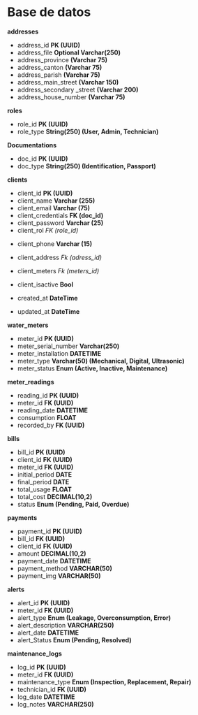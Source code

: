 # Base de datos

__addresses__

- address_id **PK (UUID)**
- address_file **Optional Varchar(250)**
- address_province **(Varchar 75)**
- address_canton **(Varchar 75)**
- address_parish **(Varchar 75)**
- address_main_street **(Varchar 150)**
- address_secondary _street **(Varchar 200)**
- address_house_number **(Varchar 75)**

__roles__
* role_id **PK (UUID)**
* role_type **String(250) (User, Admin, Technician)**

__Documentations__
* doc_id **PK (UUID)**
* doc_type **String(250) (Identification, Passport)**

__clients__
* client_id **PK (UUID)**
* client_name **Varchar (255)**
* client_email **Varchar (75)**
* client_credentials **FK (doc_id)**
* client_password **Varchar (25)**
* client_rol _*FK (role_id)*_

<!-- Users -->
* client_phone **Varchar (15)**
* client_address _*Fk (adress_id)*_
* client_meters _*Fk (meters_id)*_

* client_isactive **Bool**

* created_at **DateTime**
* updated_at **DateTime**


__water_meters__
* meter_id **PK (UUID)**
* meter_serial_number **Varchar(250)**
* meter_installation **DATETIME**
* meter_type **Varchar(50) (Mechanical, Digital, Ultrasonic)**
* meter_status **Enum (Active, Inactive, Maintenance)**


__meter_readings__
* reading_id **PK (UUID)**
* meter_id **FK (UUID)**
* reading_date **DATETIME**
* consumption **FLOAT**
* recorded_by **FK (UUID)**


__bills__
* bill_id **PK (UUID)**
* client_id **FK (UUID)**
* meter_id **FK (UUID)**
* initial_period **DATE**
* final_period **DATE**
* total_usage **FLOAT**
* total_cost **DECIMAL(10,2)**
* status **Enum (Pending, Paid, Overdue)**


__payments__
* payment_id **PK (UUID)**
* bill_id **FK (UUID)**
* client_id **FK (UUID)**
* amount **DECIMAL(10,2)**
* payment_date **DATETIME**
* payment_method **VARCHAR(50)**
* payment_img **VARCHAR(50)**


__alerts__
* alert_id **PK (UUID)**
* meter_id **FK (UUID)**
* alert_type **Enum (Leakage, Overconsumption, Error)**
* alert_description **VARCHAR(250)**
* alert_date **DATETIME**
* alert_Status **Enum (Pending, Resolved)**


**maintenance_logs**
* log_id **PK (UUID)**
* meter_id **FK (UUID)**
* maintenance_type **Enum (Inspection, Replacement, Repair)**
* technician_id **FK (UUID)**
* log_date **DATETIME**
* log_notes **VARCHAR(250)**
